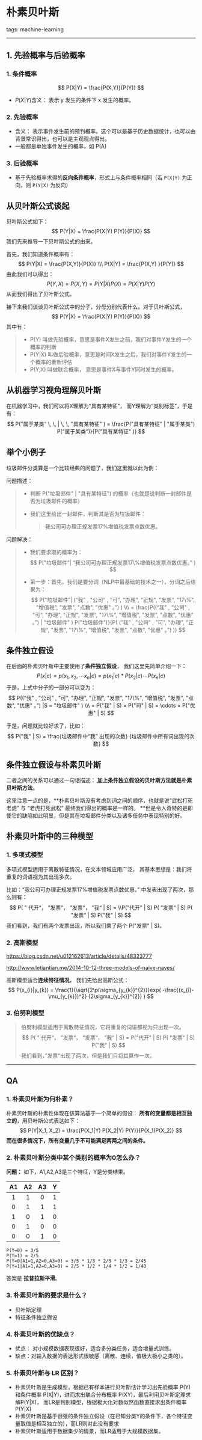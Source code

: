 # 朴素贝叶斯
tags: machine-learning

---

## 1. 先验概率与后验概率

### 1. 条件概率

$$
P(X|Y) =  \frac{P(X,Y)}{P(Y)}
$$

- $P(X|Y)$含义： 表示 y 发生的条件下 x 发生的概率。

### 2. 先验概率

- 含义： 表示事件发生前的预判概率。这个可以是基于历史数据统计，也可以由背景常识得出，也可以是主观观点得出。
- 一般都是单独事件发生的概率，如 P(A)

### 3. 后验概率

- 基于先验概率求得的**反向条件概率**，形式上与条件概率相同（若 `P(X|Y)` 为正向，则 `P(Y|X)` 为反向）

## 从贝叶斯公式谈起

贝叶斯公式如下：
$$
P(Y|X) = \frac{P(X|Y) P(Y)}{P(X)}
$$
我们先来推导一下贝叶斯公式的由来。

首先，我们知道条件概率有：
$$
P(Y|X) = \frac{P(X,Y)}{P(X)}   \\\
P(X|Y) = \frac{P(X,Y) }{P(Y)}
$$
由此我们可以得出：
$$
P(Y, X) = P(X, Y) = P(Y|X)P(X) = P(X|Y) P(Y)
$$
从而我们得出了贝叶斯公式。

接下来我们谈谈贝叶斯公式中的分子，分母分别代表什么。对于贝叶斯公式，
$$
P(Y|X) = \frac{P(X|Y) P(Y)}{P(X)}
$$
其中有：

> - P(Y) 叫做先验概率，意思是事件X发生之前，我们对事件Y发生的一个概率的判断
> - P(Y|X) 叫做后验概率，意思是时间X发生之后，我们对事件Y发生的一个概率的重新评估
> - P(Y,X) 叫做联合概率， 意思是事件X与事件Y同时发生的概率。

## 从机器学习视角理解贝叶斯

在机器学习中，我们可以将X理解为“具有某特征”， 而Y理解为“类别标签”，于是有：
$$
P("属于某类“ \, \, | \, \, "具有某特征" ) = \frac{P("具有某特征" | "属于某类") P("属于某类")}{P("具有某特征" )}
$$

## 举个小例子

垃圾邮件分类算是一个比较经典的问题了，我们这里就以此为例：

问题描述：

> - 判断 P("垃圾邮件" | "具有某特征") 的概率（也就是说判断一封邮件是否为垃圾邮件的概率）
>
> - 我们这里给出一封邮件，判断其是否为垃圾邮件：
>
>   > 我公司可办理正规发票17%增值税发票点数优惠。

问题解决：

> - 我们要求取的概率为：
>   $$
>   P("垃圾邮件”| “我公司可办理正规发票17\%增值税发票点数优惠。” )
>   $$
>
> - 第一步：首先，我们是要分词（NLP中最基础的技术之一），分词之后结果为：
>   $$
>   P("垃圾邮件”| (“我" , "公司" , "可", "办理", "正规", "发票", "17\%", "增值税", "发票", "点数", "优惠" 。”)  )   \\\
>   = \frac{P((“我" , "公司" , "可", "办理", "正规", "发票", "17\%", "增值税", "发票", "点数", "优惠" 。”)  | "垃圾邮件" )  P("垃圾邮件")}{P( (“我" , "公司" , "可", "办理", "正规", "发票", "17\%", "增值税", "发票", "点数", "优惠" 。”)  )}
>   $$
>
>
>

## 条件独立假设

在后面的朴素贝叶斯中主要使用了**条件独立假设**， 我们这里先简单介绍一下：
$$
P(x|c) = p(x_1, x_2,  \cdots x_n | c) = p(x_1 | c) * P(x_2 | c) \cdots P(x_n|c)
$$
于是，上式中分子的一部分可以变为：
$$
P((“我" , "公司" , "可", "办理", "正规", "发票", "17\%", "增值税", "发票", "点数", "优惠" 。”)  |S =  "垃圾邮件" ) \\\
= P("我" | S)  × P("司" | S) × \cdots  × P("优惠" | S)
$$


于是，问题就比较好求了，比如：
$$
P("我" | S) = \frac{垃圾邮件中“我” 出现的次数} {垃圾邮件中所有词出现的次数}
$$

## 条件独立假设与朴素贝叶斯

二者之间的关系可以通过一句话描述： **加上条件独立假设的贝叶斯方法就是朴素贝叶斯方法**。

这里注意一点的是，**朴素贝叶斯没有考虑到词之间的顺序，也就是说“武松打死老虎” 与 “老虎打死武松” 最终我们得出的概率是一样的。 **但是令人奇特的是即使它的缺陷如此明显，但是其在垃圾邮件分类以及诸多任务中表现特别的好。

## 朴素贝叶斯中的三种模型

### 1.  多项式模型

多项式模型适用于离散特征情况，在文本领域应用广泛， 其基本思想是：我们将重复的词语视为其出现多次。

比如：“我公司可办理正规发票17%增值税发票点数优惠。” 中发表出现了两次，那么则有：
$$
P( " 代开“， ”发票“， ”发票“， ”我“ | S) = \\P("代开" | S) P( ”发票“ | S)   P( ”发票“ | S) P("我" | S)
$$
我们看到，我们有两个发票出现，所以我们乘了两个 P("发票" | S)。

### 2. 高斯模型

https://blog.csdn.net/u012162613/article/details/48323777

http://www.letiantian.me/2014-10-12-three-models-of-naive-nayes/

高斯模型适合**连续特征情况**， 我们先给出高斯公式：
$$
P(x_{i}|y_{k}) = \frac{1}{\sqrt{2\pi\sigma_{y_{k}}^{2}}}exp( -\frac{(x_{i}-\mu_{y_{k}})^2}  {2\sigma_{y_{k}}^{2}}   )
$$




### 3. 伯努利模型

> 伯努利模型适用于离散特征情况，它将重复的词语都视为只出现一次。
> $$
> P( " 代开“， ”发票“， ”发票“， ”我“ | S) = P("代开" | S)   P( ”发票“ | S) P("我" | S)
> $$
> 我们看到，”发票“出现了两次，但是我们只将其算作一次。

---

## QA

### 1. 朴素贝叶斯为何朴素？

朴素贝叶斯的朴素性体现在该算法基于一个简单的假设： **所有的变量都是相互独立的**，用贝叶斯公式表达如下：
$$
P(Y|X_1, X_2) = \frac{P(X_1|Y) P(X_2|Y) P(Y)}{P(X_1)P(X_2)}
$$
**而在很多情况下，所有变量几乎不可能满足两两之间的条件。**

### 2. 朴素贝叶斯分类中某个类别的概率为0怎么办？

**问题：** 如下，A1,A2,A3是三个特征，Y是分类结果。

|  A1  |  A2  |  A3  |  Y   |
| :--: | :--: | :--: | :--: |
|  1   |  1   |  0   |  1   |
|  0   |  1   |  1   |  1   |
|  1   |  0   |  1   |  0   |
|  0   |  1   |  0   |  0   |
|  0   |  0   |  1   |  0   |

```
P(Y=0) = 3/5
P(Y=1) = 2/5
P(Y=0|A1=1,A2=0,A3=0) = 3/5 * 1/3 * 2/3 * 1/3 = 2/45
P(Y=1|A1=1,A2=0,A3=0) = 2/5 * 1/2 * 1/4 * 1/2 = 1/40
```

答案是 **拉普拉斯平滑**。

### 3. 朴素贝叶斯的要求是什么？

- 贝叶斯定理
- 特征条件独立假设

### 4. 朴素贝叶斯的优缺点？

- 优点： 对小规模数据表现很好，适合多分类任务，适合增量式训练。
- 缺点：对输入数据的表达形式很敏感（离散、连续，值极大极小之类的）。

### 5. 朴素贝叶斯与 LR 区别？

-  朴素贝叶斯是生成模型，根据已有样本进行贝叶斯估计学习出先验概率 P(Y) 和条件概率 P(X|Y)，进而求出联合分布概率 P(XY)，最后利用贝叶斯定理求解P(Y|X)， 而LR是判别模型，根据极大化对数似然函数直接求出条件概率P(Y|X)
- 朴素贝叶斯是基于很强的条件独立假设（在已知分类Y的条件下，各个特征变量取值是相互独立的），而LR则对此没有要求
- 朴素贝叶斯适用于数据集少的情景，而LR适用于大规模数据集。